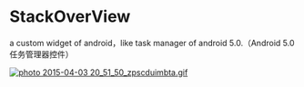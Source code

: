 # StackOverView
a custom widget of android，like task manager of android 5.0.（Android 5.0 任务管理器控件）

<a href="http://s1060.photobucket.com/user/bossyao168/media/2015-04-03%2020_51_50_zpscduimbta.gif.html" target="_blank"><img src="http://i1060.photobucket.com/albums/t444/bossyao168/2015-04-03%2020_51_50_zpscduimbta.gif" border="0" alt=" photo 2015-04-03 20_51_50_zpscduimbta.gif"/></a>
